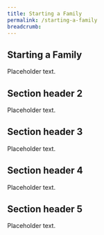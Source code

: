 ```yaml
---
title: Starting a Family
permalink: /starting-a-family
breadcrumb: 
---
```


## Starting a Family

Placeholder text.

## Section header 2

Placeholder text.

## Section header 3

Placeholder text.

## Section header 4

Placeholder text.

## Section header 5

Placeholder text.

